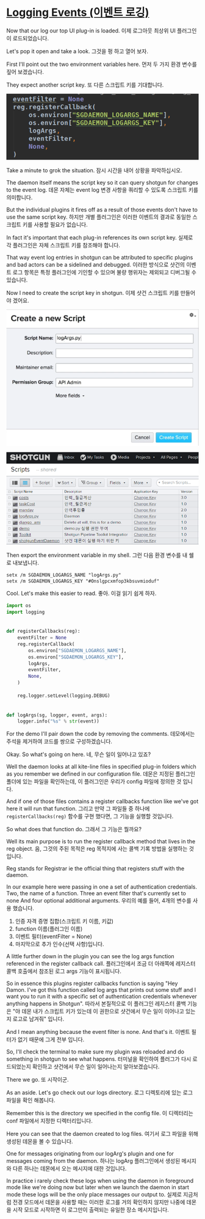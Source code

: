 # [Logging Events (이벤트 로깅)](https://youtu.be/YPZ1FWvhf7k?t=5m11s)

Now that our log our top UI plug-in is loaded.
이제 로그아웃 최상위 UI 플러그인이 로드되었습니다.

Let's pop it open and take a look.
그것을 펑 하고 열어 보자.

First I'll point out the two environment variables here.
먼저 두 가지 환경 변수를 짚어 보겠습니다.

They expect another script key.
또 다른 스크립트 키를 기대합니다.

![Local Image](/img/shotgun/12/5.png)

Take a minute to grok the situation.
잠시 시간을 내어 상황을 파악하십시오.

The daemon itself means the script key so it can query shotgun for changes to the event log.
데몬 자체는 event log 변경 사항을 쿼리할 수 있도록 스크립트 키를 의미합니다.

But the individual plugins it fires off as a result of those events don't have to use the same script key.
하지만 개별 플러그인은 이러한 이벤트의 결과로 동일한 스크립트 키를 사용할 필요가 없습니다.

In fact it's important that each plug-in references its own script key.
실제로 각 플러그인은 자체 스크립트 키를 참조해야 합니다.

That way event log entries in shotgun can be attributed to specific plugins and bad actors can be a sidelined and debugged.
이러한 방식으로 샷건의 이벤트 로그 항목은 특정 플러그인에 기인할 수 있으며 불량 행위자는 제외되고 디버그될 수 있습니다.

Now I need to create the script key in shotgun.
이제 샷건 스크립트 키를 만들어야 겠어요.

![Local Image](/img/shotgun/12/6.png)

![Local Image](/img/shotgun/12/7.png)

Then export the environment variable in my shell.
그런 다음 환경 변수를 내 쉘로 내보냅니다.

```console
setx /m SGDAEMON_LOGARGS_NAME "logArgs.py"
setx /m SGDAEMON_LOGARGS_KEY "#Onslgpcxmfop3kbsuvmioduf"
```

Cool. Let's make this easier to read.
좋아. 이걸 읽기 쉽게 하자.

```python
import os
import logging


def registerCallbacks(reg):
    eventFilter = None
    reg.registerCallback(
        os.environ["SGDAEMON_LOGARGS_NAME"],
        os.environ["SGDAEMON_LOGARGS_KEY"],
        logArgs,
        eventFilter,
        None,
    )

    reg.logger.setLevel(logging.DEBUG)


def logArgs(sg, logger, event, args):
    logger.info("%s" % str(event))
```

For the demo I'll pair down the code by removing the comments.
데모에서는 주석을 제거하여 코드를 쌍으로 구성하겠습니다.

Okay. So what's going on here.
네, 무슨 일이 일어나고 있죠?

Well the daemon looks at  all kite-line files in specified plug-in folders which as you remember we defined in our configuration file.
데몬은 지정된 플러그인 폴더에 있는 파일을 확인하는데, 이 플러그인은 우리가 config 파일에 정의한 것 입니다.

And if one of those files contains a register callbacks function like we've got here it will run that function.
그리고 만약 그 파일들 중 하나에  `registerCallbacks(reg)` 함수를 구현 했다면, 그 기능을 실행할 것입니다.

So what does that function do.
그래서 그 기능은 뭘까요?

Well its main purpose is to run the register callback method that lives in the reg object.
음, 그것의 주된 목적은 reg 목적지에 사는 콜백 기록 방법을 실행하는 것입니다.

Reg stands for Registrar ie the official thing that registers stuff with the daemon.

In our example here were passing in one a set of authentication credentials.
Two, the name of a function.
Three an event filter that's currently set to none
And four optional additional arguments.
우리의 예를 들어, 4개의 변수를 사용 했습니다.

1. 인증 자격 증명 집합(스크립트 키 이름, 키값)
2. function 이름(플러그인 이름)
3. 이벤트 필터(eventFilter = None)
4. 마지막으로 추가 인수(선택 사항)입니다.

A little further down in the plugin you can see the log args function referenced in the register callback call.
플러그인에서 조금 더 아래쪽에 레지스터 콜백 호출에서 참조된 로그 args 기능이 표시됩니다.

So in essence this plugins register callbacks function is saying "Hey Damon. I've got this function called log args that prints out some stuff and I want you to run it with a specific set of authentication credentials whenever anything happens in Shotgun".
따라서 본질적으로 이 플러그인 레지스터 콜백 기능은 "야 데몬 내가 스크립트 키가 있는데 이 권한으로 샷건에서 무슨 일이 이어나고 있는지 로고로 남겨줘" 입니다.

And I mean anything because the event filter is none. And that's it.
이벤트 필터가 없기 때문에 그게 전부 입니다.

So, I'll check the terminal to make sure my plugin was reloaded and do something in shotgun to see what happens.
터미널을 확인하여 플러그가 다시 로드되었는지 확인하고 샷건에서 무슨 일이 일어나는지 알아보겠습니다.

There we go.
또 시작이군.

As an aside. Let's go check out our logs directory.
로그 디렉토리에 있는 로그 파일을 확인 해봅니다.

Remember this is the directory we specified in the config file.
이 디렉터리는 conf 파일에서 지정한 디렉터리입니다.

Here you can see that the daemon created to log files.
여기서 로그 파일을 위해 생성된 데몬을 볼 수 있습니다.

One for messages originating from our logArg's plugin and one for messages coming from the daemon.
하나는 logArg 플러그인에서 생성된 메시지와 다른 하나는 데몬에서 오는 메시지에 대한 것입니다.

In practice i rarely check these logs when using the daemon in foreground mode like we're doing now but later when we launch the daemon in start mode these logs will be the only place messages our output to.
실제로 지금처럼 전경 모드에서 데몬을 사용할 때는 이러한 로그를 거의 확인하지 않지만 나중에 데몬을 시작 모드로 시작하면 이 로그만이 출력되는 유일한 장소 메시지입니다.

